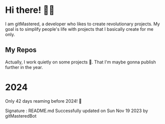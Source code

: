 
# Hi there! 🙋‍♂️
I am gitMastered, a developer who likes to create revolutionary projects.
My goal is to simplify people's life with projects that I basically create for me only.

## My Repos
Actually, I work quietly on some projects 👀. That I'm maybe gonna publish further in the year.

# 2024
Only 42 days reaming before 2024! 🙌

Signature : README.md Successfully updated on Sun Nov 19 2023 by gitMasteredBot

